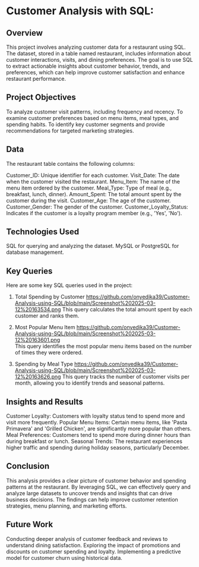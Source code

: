# Customer Analysis with SQL:
## Overview
This project involves analyzing customer data for a restaurant using SQL. The dataset, stored in a table named restaurant, includes information about customer interactions, visits, and dining preferences. The goal is to use SQL to extract actionable insights about customer behavior, trends, and preferences, which can help improve customer satisfaction and enhance restaurant performance.

## Project Objectives
To analyze customer visit patterns, including frequency and recency.
To examine customer preferences based on menu items, meal types, and spending habits.
To identify key customer segments and provide recommendations for targeted marketing strategies.
## Data
The restaurant table contains the following columns:

Customer_ID: Unique identifier for each customer.
Visit_Date: The date when the customer visited the restaurant.
Menu_Item: The name of the menu item ordered by the customer.
Meal_Type: Type of meal (e.g., breakfast, lunch, dinner).
Amount_Spent: The total amount spent by the customer during the visit.
Customer_Age: The age of the customer.
Customer_Gender: The gender of the customer.
Customer_Loyalty_Status: Indicates if the customer is a loyalty program member (e.g., 'Yes', 'No').
## Technologies Used
SQL for querying and analyzing the dataset.
MySQL or PostgreSQL for database management.
## Key Queries
Here are some key SQL queries used in the project:

1. Total Spending by Customer
   https://github.com/onyedika39/Customer-Analysis-using-SQL/blob/main/Screenshot%202025-03-12%20163534.png
   This query calculates the total amount spent by each customer and ranks them.

2.  Most Popular Menu Item
https://github.com/onyedika39/Customer-Analysis-using-SQL/blob/main/Screenshot%202025-03-12%20163601.png  
This query identifies the most popular menu items based on the number of times they were ordered.

3. Spending by Meal Type
https://github.com/onyedika39/Customer-Analysis-using-SQL/blob/main/Screenshot%202025-03-12%20163626.png
This query tracks the number of customer visits per month, allowing you to identify trends and seasonal patterns.

## Insights and Results
Customer Loyalty: Customers with loyalty status tend to spend more and visit more frequently.
Popular Menu Items: Certain menu items, like 'Pasta Primavera' and 'Grilled Chicken', are significantly more popular than others.
Meal Preferences: Customers tend to spend more during dinner hours than during breakfast or lunch.
Seasonal Trends: The restaurant experiences higher traffic and spending during holiday seasons, particularly December.
## Conclusion
This analysis provides a clear picture of customer behavior and spending patterns at the restaurant. By leveraging SQL, we can effectively query and analyze large datasets to uncover trends and insights that can drive business decisions. The findings can help improve customer retention strategies, menu planning, and marketing efforts.

## Future Work
Conducting deeper analysis of customer feedback and reviews to understand dining satisfaction.
Exploring the impact of promotions and discounts on customer spending and loyalty.
Implementing a predictive model for customer churn using historical data.







